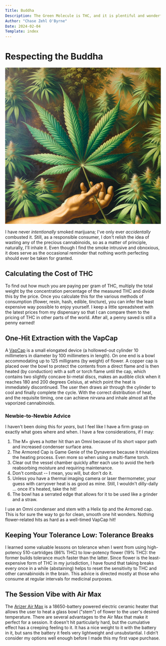 ```yaml
---
Title: Buddha
Description: The Green Molecule is THC, and it is plentiful and wonderful.
Author: "Chase Zehl O'Byrne"
Date: 2024-02-04
Template: index
---
```


# Respecting the Buddha
![The Green Molecule](/assets/green_plant.webp#right)

I have never *intentionally* smoked marijuana; I've only ever *accidentally* combusted it. Still, as a 
responsible consumer, I don't relish the idea of wasting any of the precious cannabinoids, so as a matter
of principle, naturally, I'll inhale it. Even though I find the smoke intrusive and obnoxious, it does
serve as the occasional reminder that nothing worth perfecting should ever be taken for granted.

## Calculating the Cost of THC
To find out how much you are paying per gram of THC, multiply the total weight by the concentration percentage 
of the measured THC and divide this by the price. Once you calculate this for the various methods of consumption
(flower, resin, hash, edible, tincture), you can infer the least expensive way possible to enjoy yourself. I keep 
a little spreadsheet with the latest prices from my dispensary so that I can compare them to the pricing of THC 
in other parts of the world. After all, a penny saved is still a penny earned!

## One-Hit Extraction with the VapCap
A [VapCap](https://dynavap.com/) is a small elongated device (a hollowed-out cylinder 10 millimeters in diameter
by 100 millimeters in length). On one end is a bowl accommodating up to 125 milligrams (by weight) of flower. A
copper cap is placed over the bowl to protect the contents from a direct flame and is then heated (by conduction)
with a soft or torch flame until the cap, which contains two slightly concave bi-metal discs, makes an audible
click when it reaches 180 and 200 degrees Celsius, at which point the heat is immediately discontinued. The user
then draws air through the cylinder to cool and finally complete the cycle. With the correct distribution of heat,
and the requisite timing, one can achieve nirvana and inhale almost all the vaporized cannabinoids.

### Newbie-to-Newbie Advice
I haven't been doing this for *years*, but I feel like I have a firm grasp on exactly what goes where and when. I
have a few considerations, if I may:
  1. The M+ gives a hotter hit than an Omni because of its short vapor path and increased condenser surface area.
  2. The Armored Cap is Game Genie of the Dynaverse because it trivializes the heating process. Even more so when
     using a multi-flame torch.
  3. Clear out the vessel chamber quickly after each use to avoid the herb reabsorbing moisture and requiring
     maintenance. 
  4. Don't combust -- I mean, you will, but don't do it.
  5. Unless you have a thermal imaging camera or laser thermometer, your guess with carryover heat is as good as 
     mine. Still, I wouldn't dilly-dally ... once it's heated, take the hit!
  6. The bowl has a serrated edge that allows for it to be used like a grinder and a straw.

I use an Omni condenser and stem with a Helix tip and the Armored cap. This is for sure the way to go for clean,
smooth one hit wonders. Nothing flower-related hits as hard as a well-timed VapCap hit!

## Keeping Your Tolerance Low: Tolerance Breaks
I learned some valuable lessons on tolerance when I went from using high-potency 510-cartridges (86% THC) to 
low-potency flower (19% THC): the former builds tolerance much faster than the latter. Since flower is the least-
expensive form of THC in my jurisdiction, I have found that taking breaks every once in a while (abstaining) helps
to reset the sensitivity to THC and other cannabinoids in the brain. This advice is directed mostly at those who
consume at regular intervals for medicinal purposes.

## The Session Vibe with Air Max
The [Arizer Air Max](https://arizer.com/) is a 18650-battery powered electric ceramic heater that allows the user
to heat a glass bowl ("stem") of flower to the user's desired temperature. There are several advantages to the
Air Max that make it perfect for a session. It doesn't hit particularly hard, but the cumulative effect has a 
creeping feeling to it. It has a nice weight to it with the battery in it, but sans the battery it feels very
lightweight and unsubstantial. I didn't consider my options well enough before I made this my first vape purchase.
